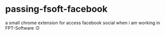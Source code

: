 # passing-fsoft-facebook
a small chrome extension for access facebook social when i am working in FPT-Software :D 
